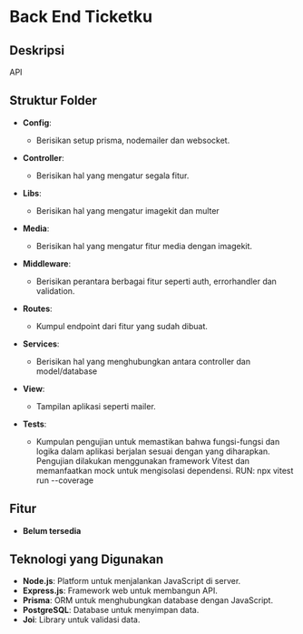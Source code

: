 # Back End Ticketku

## Deskripsi

API

## Struktur Folder

- **Config**:

  - Berisikan setup prisma, nodemailer dan websocket.

- **Controller**:

  - Berisikan hal yang mengatur segala fitur.

- **Libs**:

  - Berisikan hal yang mengatur imagekit dan multer

- **Media**:

  - Berisikan hal yang mengatur fitur media dengan imagekit.

- **Middleware**:

  - Berisikan perantara berbagai fitur seperti auth, errorhandler dan validation.

- **Routes**:

  - Kumpul endpoint dari fitur yang sudah dibuat.

- **Services**:

  - Berisikan hal yang menghubungkan antara controller dan model/database

- **View**:
  - Tampilan aplikasi seperti mailer.

- **Tests**:
  - Kumpulan pengujian untuk memastikan bahwa fungsi-fungsi dan logika dalam aplikasi berjalan sesuai dengan yang diharapkan. Pengujian dilakukan menggunakan framework Vitest dan memanfaatkan mock untuk mengisolasi dependensi.
  RUN: npx vitest run --coverage

## Fitur

- **Belum tersedia**

## Teknologi yang Digunakan

- **Node.js**: Platform untuk menjalankan JavaScript di server.
- **Express.js**: Framework web untuk membangun API.
- **Prisma**: ORM untuk menghubungkan database dengan JavaScript.
- **PostgreSQL**: Database untuk menyimpan data.
- **Joi**: Library untuk validasi data.
